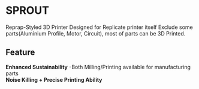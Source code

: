 # SPROUT
Reprap-Styled 3D Printer
Designed for Replicate printer itself
Exclude some parts(Aluminium Profile, Motor, Circuit), most of parts can be 3D Printed.

Feature
-
**Enhanced Sustainability**
-Both Milling/Printing available for manufacturing parts  
**Noise Killing + Precise Printing Ability**
